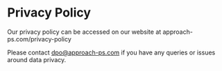 # Privacy Policy

Our privacy policy can be accessed on our website at approach-ps.com/privacy-policy

Please contact dpo@approach-ps.com if you have any queries or issues around data privacy.
